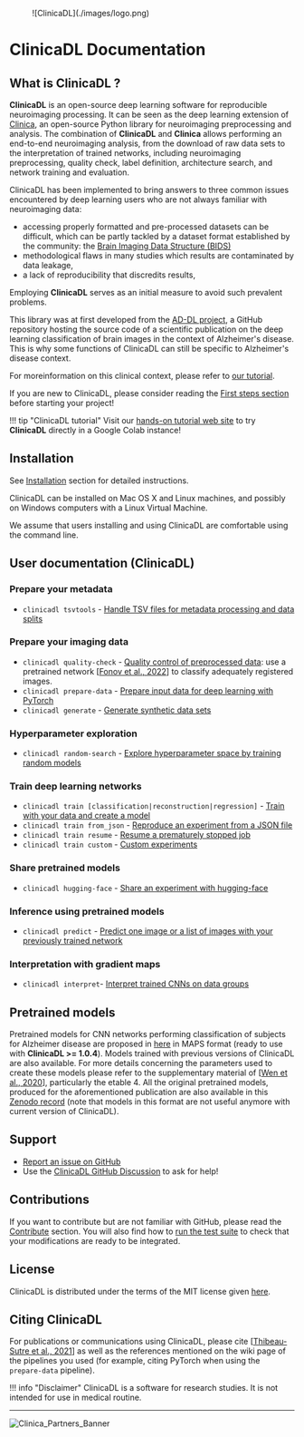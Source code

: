 <figure markdown>
  ![ClinicaDL](./images/logo.png)
</figure>

# ClinicaDL Documentation

## What is ClinicaDL ?

**ClinicaDL** is an open-source deep learning software for reproducible neuroimaging processing. It can be seen as the deep learning extension of [Clinica](https://aramislab.paris.inria.fr/clinica/docs/public/latest/), an open-source Python library for neuroimaging preprocessing and analysis. The combination of **ClinicaDL** and **Clinica** allows performing an end-to-end neuroimaging analysis, from the download of raw data sets to the interpretation of trained networks, including neuroimaging preprocessing, quality check, label definition, architecture search, and network training and evaluation.

ClinicaDL has been implemented to bring answers to three common issues encountered by deep learning users who are not always familiar with neuroimaging data: 
- accessing properly formatted and pre-processed datasets can be difficult, which can be partly tackled by a dataset format established by the community: the [Brain Imaging Data Structure (BIDS)](https://aramislab.paris.inria.fr/clinica/docs/public/latest/BIDS/)
- methodological flaws in many studies which results are contaminated by data leakage,
- a lack of reproducibility that discredits results, 

Employing **ClinicaDL** serves as an initial measure to avoid such prevalent problems.

This library was at first developed from the [AD-DL project](https://github.com/aramis-lab/AD-DL), a GitHub repository hosting the source code of a scientific publication on the deep learning classification of
brain images in the context of Alzheimer's disease. This is why some functions 
of ClinicaDL can still be specific to Alzheimer's disease context. 


For moreinformation on this clinical context, please refer to [our
tutorial](https://aramislab.paris.inria.fr/clinicadl/tuto/).

If you are new to ClinicaDL, please consider reading the [First steps
section](./Introduction.md) before starting your project!

!!! tip "ClinicaDL tutorial"
    Visit our [hands-on tutorial web site](https://aramislab.paris.inria.fr/clinicadl/tuto/) 
    to try **ClinicaDL** directly in a Google Colab instance!

## Installation

See [Installation](./Installation.md) section for detailed instructions.

ClinicaDL can be installed on Mac OS X and Linux machines, and possibly on
Windows computers with a Linux Virtual Machine.

We assume that users installing and using ClinicaDL are comfortable using the
command line.

## User documentation (ClinicaDL)

### Prepare your metadata
- `clinicadl tsvtools` - [Handle TSV files for metadata processing and data splits](./TSVTools.md)

### Prepare your imaging data
- `clinicadl quality-check` - [Quality control of preprocessed data](Preprocessing/QualityCheck.md): use a pretrained network [[Fonov et al., 2022](10.1016/j.neuroimage.2022.119266)] to classify adequately registered images.
- `clinicadl prepare-data` - [Prepare input data for deep learning with PyTorch](Preprocessing/Extract.md)
- `clinicadl generate` - [Generate synthetic data sets](https://clinicadl.readthedocs.io/en/latest/Preprocessing/Generate/)

### Hyperparameter exploration
- `clinicadl random-search` - [Explore hyperparameter space by training random models](./RandomSearch.md)

### Train deep learning networks
- `clinicadl train [classification|reconstruction|regression]` - [Train with your data and create a model](./Train/Introduction.md)
- `clinicadl train from_json` - [Reproduce an experiment from a JSON file](./Train/Retrain.md)
- `clinicadl train resume` - [Resume a prematurely stopped job](./Train/Resume.md)
- `clinicadl train custom` - [Custom experiments](./Contribute/Custom/)

### Share pretrained models
- `clinicadl hugging-face` - [Share an experiment with hugging-face](./Train/Share.md)

### Inference using pretrained models
- `clinicadl predict` - [Predict one image or a list of images with your previously trained network](Predict.md)

### Interpretation with gradient maps
- `clinicadl interpret`- [Interpret trained CNNs on data groups](./Interpret.md)

## Pretrained models

Pretrained models for CNN networks performing classification of subjects for
Alzheimer disease are proposed in
[here](https://aramislab.paris.inria.fr/clinicadl/files/models/v1.1.0/) in MAPS
format (ready to use with **ClinicaDL >= 1.0.4**). Models trained with previous
versions of ClinicaDL are also available. For more details concerning the
parameters used to create these models please refer to the supplementary
material of [[Wen et al., 2020](https://doi.org/10.1016/j.media.2020.101694)],
particularly the etable 4.  All the original pretrained models, produced for
the aforementioned publication are also available in this [Zenodo
record](https://zenodo.org/record/3491003) (note that models in this format are
not useful anymore with current version of ClinicaDL). 

## Support
- [Report an issue on GitHub](https://github.com/aramis-lab/clinicadl/issues)
- Use the [ClinicaDL GitHub Discussion](https://github.com/aramis-lab/clinicadl/discussions) to ask for help!

## Contributions
If you want to contribute but are not familiar with GitHub, please read the [Contribute](./Contribute/Newcomers/) section.
You will also find how to [run the test suite](Contribute/Test.md) to check that your modifications are ready to be integrated.

## License
ClinicaDL is distributed under the terms of the MIT license given [here](https://github.com/aramis-lab/clinicadl/blob/dev/LICENSE.txt).

## Citing ClinicaDL
For publications or communications using ClinicaDL, please cite [[Thibeau-Sutre et al., 2021](https://www.sciencedirect.com/science/article/abs/pii/S0169260722002000)] 
as well as the references mentioned on the wiki page of the pipelines you used 
(for example, citing PyTorch when using the `prepare-data` pipeline).

!!! info "Disclaimer"
    ClinicaDL is a software for research studies. It is not intended for use in medical routine.

---

![Clinica_Partners_Banner](https://aramislab.paris.inria.fr/clinica/docs/public/latest/img/Clinica_Partners_Banner.png)
